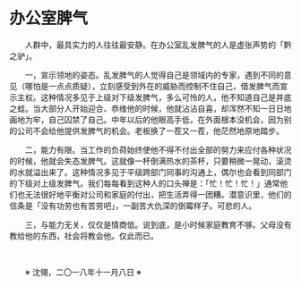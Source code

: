 # 办公室脾气

&emsp;&emsp;人群中，最具实力的人往往最安静。在办公室乱发脾气的人是虚张声势的「黔之驴」。

&emsp;&emsp;一，宣示领地的姿态。乱发脾气的人觉得自己是领域内的专家，遇到不同的意见（哪怕是一点点质疑），立刻感受到外在的威胁而控制不住自己，借发脾气而宣示主权。这种情况多见于上级对下级发脾气，多么可怜的人，他不知道自己是井底之蛙。当大部分人开始迎合、恭维他的时候，他就沾沾自喜，却浑然不知一日日地画地为牢，自己囚禁了自己。中年以后的他眼高手低，在外面根本没机会，因为别的公司不会给他提供发脾气的机会。老板换了一茬又一茬，他茫然地原地踏步。

&emsp;&emsp;二，能力有限。当工作的负荷始终使他不得不付出全部的努力来应付各种状况的时候，他就会失态发脾气。这就像一杯倒满热水的茶杯，只要稍微一晃动，滚烫的水就溢出来了。这种情况多见于平级跨部门同事的沟通上，偶尔也会看到同部门的下级对上级发脾气。我们每每看到这种人的口头禅是：「忙！忙！忙！」通常他们也无法很好地平衡对公司和家庭的付出，把生活弄得一团糟。潜意识里，他们的信条是「没有功劳也有苦劳吧」，一副苦大仇深的倒霉样子。可悲的人。

&emsp;&emsp;三，与能力无关，仅仅是情商低。说到底，是小时候家庭教育不够。父母没有教给他的东西，社会将教会他。仅此而已。

&emsp;&emsp;

&emsp;&emsp;※ 沈翎，二〇一八年十一月八日 ※